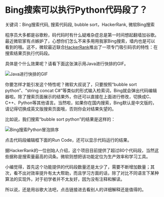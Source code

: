# Bing搜索可以执行Python代码段了？

关键词：Bing搜索代码, 搜索代码段, bubble sort，HackerRank, 微软Bing搜索

程序员大多都是谷歌粉，码代码时有什么疑难杂症总是第一时间想起翻墙加谷歌。最近微软家有点嫉妒了，心想你们怎么不来多用用我家Bing搜索，墙内也是可以看到的哦。这不，微软最近联合[HackerRank](https://www.hackerrank.com/)推出了一项专门吸引码农的特性：在搜索结果页执行代码段。

具体是个什么效果呢？请看下面这张演示用Java进行快排的GIF。

![Java进行快排的GIF](https://tctechcrunch2011.files.wordpress.com/2016/04/quick-sort-java.gif)

你要怎样才能引发这个特性呢？微软大叔说了，只要按照“bubble sort python”、“string concat C#”等类似的形式输入检索词，Bing就会弹出代码编辑器啦。除了搜索页面展示的结果外，你还可以直接在上面进行修改，切换成C、C++、Python等其他语言。当然啦，如果你在国内搜索，Bing默认是中文版的，请记得切换成英文版搜索页面哦，否则你会对结果失望的。

比如说，我们搜索“bubble sort python”的结果是这样的：

![Bing搜索Python冒泡排序](http://ww2.sinaimg.cn/mw690/006faQNTgw1f2ozomfab8j30b50b5ab0.jpg)

点击代码段编辑框下面的Run Code，还可以显示代码运行的结果。

据HackerRank的一位创始人介绍，这个项目目前提供了超过80个代码段，当然这些据称是搜索量最高的词条。微软则想把该功能定位为生产效率和学习工具。

小编觉得，首先这个功能提供的代码段数量还是太少了，需要不断增加数量；其次，看不出对效率提升有太大帮助，而且学习方面的话，除了对比不同语言下某种算法的实现外，对于初学者并不太友好，因为没有注释和解读。

所以说，还是用谷歌大法吧，点击链接进去看别人的详细解释还是值得的。
